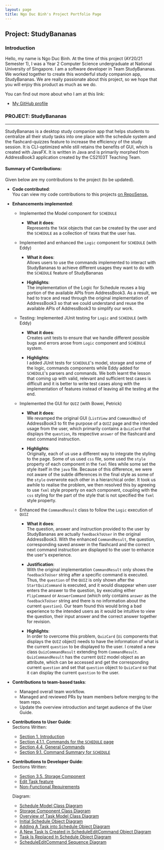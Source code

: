 ```yaml
---
layout: page
title: Ngo Duc Binh's Project Portfolio Page
---
```


## Project: StudyBananas

### Introduction
Hello, my name is Ngo Duc Binh. At the time of this project (AY20/21 Semester 1), I was a Year 2 Computer Science 
undergraduate at National University of Singapore. I am a software developer in Team StudyBananas. We worked together 
to create this wonderful study companion app, StudyBananas. We are really passionate about this project, so we hope that you will
enjoy this product as much as we do.

You can find out more about who I am at this link:

* [My GitHub profile](https://github.com/ducbinh2611/)

### PROJECT: StudyBananas

-----------------------------------

StudyBananas is a desktop study companion app that helps students to centralize all
their study tasks into one place with the schedule system and the flashcard-quizzes feature
to increase the efficiency of the study session. It is CLI-optimized while still retains the
benefits of GUI, which is created with JavaFX. It is written in Java and is primarily morphed
from AddressBook3 application created by the CS2103T Teaching Team.

#### Summary of Contributions:
 

Given below are my contributions to the project (to be updated).

* **Code contributed**:  
 You can view my code contributions to this projects [on RepoSense.](https://nus-cs2103-ay2021s1.github.io/tp-dashboard/#breakdown=true&search=ducbinh2611&sort=groupTitle&sortWithin=title&since=2020-08-14&timeframe=commit&mergegroup=&groupSelect=groupByRepos&checkedFileTypes=docs~functional-code~test-code~other&until=2020-11-09&tabOpen=true&tabType=authorship&tabAuthor=ducbinh2611&tabRepo=AY2021S1-CS2103T-F12-2%2Ftp%5Bmaster%5D&authorshipIsMergeGroup=false&authorshipFileTypes=docs~functional-code~test-code~other)

* **Enhancements implemented**:  
    * Implemented the Model component for `SCHEDULE`
        * **What it does**:  
        Represents the `TASK` objects that can be created by
        the user and the `SCHEDULE` as a collection of `TASK`s that the user has.
        
    * Implemented and enhanced the `Logic` component for `SCHEDULE` (with Eddy)
        * **What it does**:   
        Allows users to use the commands implemented to interact with 
        StudyBananas to achieve different usages they want to do with the `SCHEDULE`
        feature of StudyBananas
        
        * **Highlights**:  
        The implementation of the Logic for Schedule reuses a big portion of
        the available APIs from AddressBook3. As a result, we had to trace and read through the 
        original implementation of AddressBook3 so that we could understand and reuse the available APIs
        of AddressBook3 to simplify our work.
        
    * Testing: Implemented JUnit testing for `Logic` and `SCHEDULE` (with Eddy)
        *  **What it does**:  
        Creates unit tests to ensure that we handle different possible bugs and errors
        arose from `Logic` component and `SCHEDULE` system.
        
        * **Highlights**:  
        I added JUnit tests for `SCHEDULE`'s model, storage and some of
        the logic, commands components while Eddy added for `SCHEDULE`'s parsers and commands. We both learnt the lesson 
        that coming up with valid, relevant and sufficient test cases is difficult and it is better to write test cases 
        along with the implementation of features instead of leaving all the testing at the end.
        
    * Implemented the GUI for `QUIZ` (with Bowei, Petrick)
        * **What it does**:  
        We revamped the original GUI (`ListView` and `CommandBox`) of AddressBook3 to fit 
        the purpose of a `QUIZ` page and the intended usage from the user, which primarily contains a `QuizCard` that displays the `question`,
        its respective `answer` of the flashcard and next command instruction.
        
        * **Highlights**:  
        Originally, each of us use a different way to integrate the styling to the page. Some of us used `css` file, some 
        used the `style` property of each component in the `fxml` files while some set the style itself in the `java` file. Because of this 
        difference, we were not aware of the subtle differences in the final style as some of the `style` overwrote 
        each other in a hierarchical order. It took us awhile to realise the problem, we then resolved this by agreeing to 
        use `fxml` style property on each component, coupling with the `css` styling for the part of the style that 
        is not specified the `fxml` style property. 
            
    * Enhanced the `CommandResult` class to follow the `Logic` execution of `QUIZ` 
        * **What it does**:  
        The question, answer and instruction provided to the user by StudyBananas are actually 
        `feedbackToUser` in the original AddressBook3. With the enhanced `CommandResult`, the 
        question, corresponding saved answer in the flashcard and the correct next command instruction 
        are displayed to the user to enhance the user's experience.  
        
        * **Justification**:  
        With the original implementation `CommandResult` only shows the `feedbackToUser` string after
        a specific command is executed. Thus, the `question` of the `QUIZ` is only shown after the `StartQuizCommand` is executed, and it 
        would disappear when user enters the answer to the question, by executing either `FlipCommand` or `AnswerCommand`
        (which only contains `answer` as the `feedbackToUser` string and there is no information 
        about the current `question`). Our team found this would bring a bad 
        experience to the intended users as it would be intuitive to view the question, their input answer and 
        the correct answer together for revision.
        
        * **Highlights**:  
        In order to overcome this problem, `QuizCard` (`Ui` components that displays the `QUIZ` object) needs to have the information 
        of what is the current `question` to be displayed to the user. I created a new class `QuizCommandResult` extending from
         `CommandResult`. `QuizCommandResult` has the current `QUIZ` model object as an attribute, which can be accessed 
         and get the corresponding current `question` and set that `question` object to `QuizCard` so that it can display the current `question`
         to the user.   
        
           
* **Contributions to team-based tasks**:
    * Managed overall team workflow.
    * Managed and reviewed PRs by team members before merging to the team repo.
    * Update the overview introduction and target audience of the User Guide. 
      
* **Contributions to User Guide**:  
Sections Written:
    * [Section 1. Introduction](https://github.com/AY2021S1-CS2103T-F12-2/tp/blob/master/docs/UserGuide.md#1-introduction-binh)
    * [Section 4.1.1. Commands for the `SCHEDULE` page](https://github.com/AY2021S1-CS2103T-F12-2/tp/blob/master/docs/UserGuide.md#41-commands-for-the-schedule-page-binh-except-411)
    * [Section 4.4. General Commands](https://github.com/AY2021S1-CS2103T-F12-2/tp/blob/master/docs/UserGuide.md#44-general-commands-binh)
    * [Section 9.1. Command Summary for `SCHEDULE`](https://github.com/AY2021S1-CS2103T-F12-2/tp/blob/master/docs/UserGuide.md#schedule-commands-binh)
    
* **Contributions to Developer Guide**:  
Sections Written:
    * [Section 3.5. Storage Component](https://github.com/AY2021S1-CS2103T-F12-2/tp/blob/master/docs/DeveloperGuide.md#35-storage-component)
    * [Edit Task feature](https://github.com/AY2021S1-CS2103T-F12-2/tp/blob/master/docs/DeveloperGuide.md#42-edit-task-feature)
    * [Non-Functional Requirements](https://github.com/AY2021S1-CS2103T-F12-2/tp/blob/master/docs/DeveloperGuide.md#64-non-functional-requirements)  
    
    Diagram:
    * [Schedule Model Class Diagram](https://github.com/AY2021S1-CS2103T-F12-2/tp/blob/master/docs/images/ScheduleModelDiagram.png)
    * [Storage Component Class Diagram](https://github.com/AY2021S1-CS2103T-F12-2/tp/blob/master/docs/images/StorageClassDiagram.png)
    * [Overview of Task Model Class Diagram](https://github.com/AY2021S1-CS2103T-F12-2/tp/blob/master/docs/images/TaskClassDiagram.png)
    * [Initial Schedule Object Diagram](https://github.com/AY2021S1-CS2103T-F12-2/tp/blob/master/docs/images/EditCommandClassDiagram0.png)
    * [Adding A Task into Schedule Object Diagram](https://github.com/AY2021S1-CS2103T-F12-2/tp/blob/master/docs/images/EditCommandClassDiagram1.png)
    * [A New Task Is Created in ScheduleEditCommand Object Diagram](https://github.com/AY2021S1-CS2103T-F12-2/tp/blob/master/docs/images/EditCommandClassDiagram2.png)
    * [Task Is Replaced In Schedule Object Diagram](https://github.com/AY2021S1-CS2103T-F12-2/tp/blob/master/docs/images/EditCommandClassDiagram3.png)
    * [ScheduleEditCommand Sequence Diagram](https://github.com/AY2021S1-CS2103T-F12-2/tp/blob/master/docs/images/EditTaskSequenceDiagram.png)

